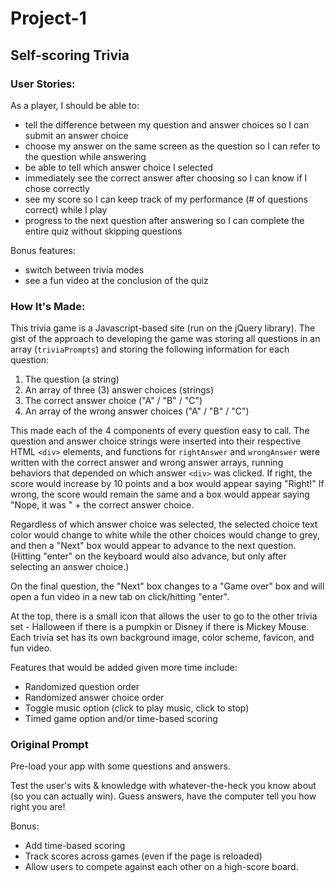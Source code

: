 # Project-1

## Self-scoring Trivia

### User Stories:

As a player, I should be able to:

* tell the difference between my question and answer choices so I can submit an answer choice
* choose my answer on the same screen as the question so I can refer to the question while answering
* be able to tell which answer choice I selected
* immediately see the correct answer after choosing so I can know if I chose correctly
* see my score so I can keep track of my performance (# of questions correct) while I play
* progress to the next question after answering so I can complete the entire quiz without skipping questions

Bonus features:
* switch between trivia modes
* see a fun video at the conclusion of the quiz

### How It's Made:

This trivia game is a Javascript-based site (run on the jQuery library). The gist of the approach to developing the game was storing all questions in an array (`triviaPrompts`) and storing the following information for each question:
1. The question (a string)
2. An array of three (3) answer choices (strings)
3. The correct answer choice ("A" / "B" / "C")
4. An array of the wrong answer choices ("A" / "B" / "C")

This made each of the 4 components of every question easy to call. The question and answer choice strings were inserted into their respective HTML `<div>` elements, and functions for `rightAnswer` and `wrongAnswer` were written with the correct answer and wrong answer arrays, running behaviors that depended on which answer `<div>` was clicked. If right, the score would increase by 10 points and a box would appear saying "Right!" If wrong, the score would remain the same and a box would appear saying "Nope, it was " + the correct answer choice.

Regardless of which answer choice was selected, the selected choice text color would change to white while the other choices would change to grey, and then a "Next" box would appear to advance to the next question. (Hitting "enter" on the keyboard would also advance, but only after selecting an answer choice.)

On the final question, the "Next" box changes to a "Game over" box and will open a fun video in a new tab on click/hitting "enter".

At the top, there is a small icon that allows the user to go to the other trivia set - Halloween if there is a pumpkin or Disney if there is Mickey Mouse. Each trivia set has its own background image, color scheme, favicon, and fun video.

Features that would be added given more time include:
* Randomized question order
* Randomized answer choice order
* Toggle music option (click to play music, click to stop)
* Timed game option and/or time-based scoring

### Original Prompt

Pre-load your app with some questions and answers.

Test the user's wits & knowledge with whatever-the-heck you know about (so you can actually win). Guess answers, have the computer tell you how right you are!

Bonus:
* Add time-based scoring
* Track scores across games (even if the page is reloaded)
* Allow users to compete against each other on a high-score board.
